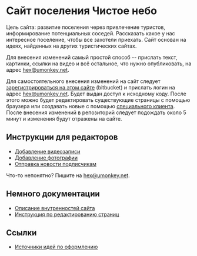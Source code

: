 # Сайт поселения Чистое небо

Цель сайта: развитие поселения через привлечение туристов, информирование потенциальных соседей.
Рассказать какое у нас интересное поселение, чтобы все захотели приехать.
Сайт основан на идеях, найденных на других туристических сайтах.

Для внесения изменений самый простой способ -- прислать текст, картинки, ссылки на видео и всё остальное, что нужно опубликовать, на адрес <hex@umonkey.net>.

Для самостоятельного внесения изменений на сайт следует [зарегистрироваться на этом сайте](https://bitbucket.org/account/signup/) (bitbucket) и прислать логин на адрес <hex@umonkey.net>.
Будет выдан доступ к исходному коду.
После этого можно будет редактировать существующие страницы с помощью браузера или создавать новые с помощью [специального клиента](http://mercurial.selenic.com/wiki/OtherTools).
После внесения изменений в репозиторий следует подождать около 5 минут и изменения будут отражены на сайте.


## Инструкции для редакторов

- [Добавление видеозаписи](https://bitbucket.org/chistoe-nebo/website-info/src/default/doc/HOWTO_video.md)
- [Добавление фотографии](https://bitbucket.org/chistoe-nebo/website-info/src/default/doc/HOWTO_photo.md)
- [Отправка новости подписчикам](https://bitbucket.org/chistoe-nebo/website-info/src/default/doc/HOWTO_news_mail.md)

Что-то непонятно?
Пишите на <hex@umonkey.net>.


## Немного документации

- [Описание внутренностей сайта](https://bitbucket.org/chistoe-nebo/website-info/src/default/doc/Software.md)
- [Инструкция по редактированию страниц](https://bitbucket.org/chistoe-nebo/website-info/src/default/doc/HOWTO_manage.md)


## Ссылки

- [Источники идей по оформлению](https://bitbucket.org/chistoe-nebo/website-info/src/default/doc/Design.md)
